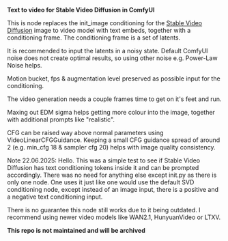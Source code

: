 **Text to video for Stable Video Diffusion in ComfyUI**

This is node replaces the init_image conditioning for the [Stable Video Diffusion](https://github.com/Stability-AI/generative-models) image to video model with text embeds, together with a conditioning frame. The conditioning frame is a set of latents.

It is recommended to input the latents in a noisy state. Default ComfyUI noise does not create optimal results, so using other noise e.g. Power-Law Noise helps.

Motion bucket, fps & augmentation level preserved as possible input for the conditioning.

The video generation needs a couple frames time to get on it's feet and run.

Maxing out EDM sigma helps getting more colour into the image, together with additional prompts like "realistic". 

CFG can be raised way above normal parameters using VideoLinearCFGGuidance. Keeping a small CFG guidance spread of around 2 (e.g. min_cfg 18 & sampler cfg 20) helps with image quality consistency.

Note 22.06.2025: Hello. This was a simple test to see if Stable Video Diffusion has text conditioning tokens inside it and can be prompted accordingly. 
There was no need for anything else except init.py as there is only one node. One uses it just like one would use the default SVD conditioning node, except instead of an image input, there is a positive and a negative text conditioning input.

There is no guarantee this node still works due to it being outdated. I recommend using newer video models like WAN2.1, HunyuanVideo or LTXV.

**This repo is not maintained and will be archived**
